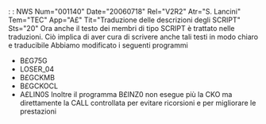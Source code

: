  :  : NWS Num="001140" Date="20060718" Rel="V2R2" Atr="S. Lancini" Tem="TEC" App="A£" Tit="Traduzione delle descrizioni degli SCRIPT" Sts="20"
Ora anche il testo dei membri di tipo SCRIPT è trattato nelle traduzioni.
Ciò implica di aver cura di scrivere anche tali testi in modo chiaro e traducibile Abbiamo modificato i seguenti programmi
- B£G75G
- LOSER_04
- B£GCKMB
- B£GCKOCL
- A£LIN0S
Inoltre il programma B£INZ0 non esegue più la CKO ma direttamente la CALL controllata per evitare ricorsioni e per migliorare le prestazioni
